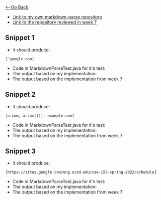 [<--Go Back](https://bridgettezagrebin.github.io/cse15l-lab-reports/)

* [Link to my own markdown-parse repository](https://github.com/BridgetteZagrebin/markdown-parser)
* [Link to the repository reviewed in week 7](https://github.com/21KennethTran/markdown-parser)

## Snippet 1
* It should produce: 

``` 
[`google.com]
```
* Code in MarkdownParseTest.java for it's test:
* The output based on my implementation:
* The output based on the implementation from week 7:

## Snippet 2
* It should produce: 

``` [a.com, a.com(()), example.com] ```
* Code in MarkdownParseTest.java for it's test:
* The output based on my implementation:
* The output based on the implementation from week 7:

## Snippet 3
* It should produce: 

``` [https://sites.google.com/eng.ucsd.edu/cse-15l-spring-2022/schedule] ```
* Code in MarkdownParseTest.java for it's test:
* The output based on my implementation:
* The output based on the implementation from week 7:
